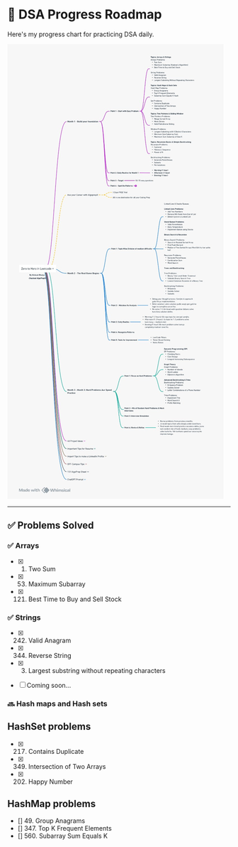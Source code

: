 # 🧭 DSA Progress Roadmap

Here's my progress chart for practicing DSA daily.

![DSA Progress](./image/DSAimage.jpeg)

---

## ✅ Problems Solved

### ✅ Arrays

- [x] 1. Two Sum
- [x] 53. Maximum Subarray
- [x] 121. Best Time to Buy and Sell Stock

### ✅ Strings
- [x] 242. Valid Anagram
- [x] 344. Reverse String
- [x] 3. Largest substring without repeating characters

- [ ] Coming soon...

### 🔜 Hash maps and Hash sets

## HashSet problems
- [x] 217. Contains Duplicate
- [x] 349. Intersection of Two Arrays
- [x] 202. Happy Number

## HashMap problems
- [] 49. Group Anagrams
- [] 347. Top K Frequent Elements
- [] 560. Subarray Sum Equals K


